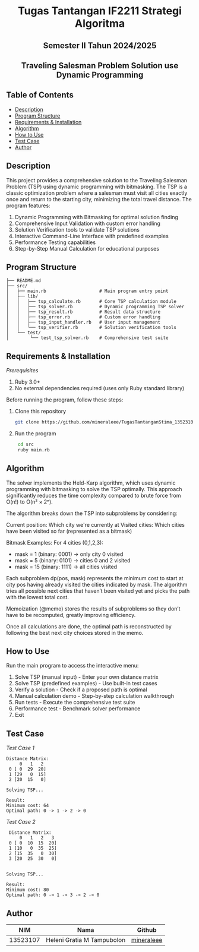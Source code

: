 <h1 align="center">Tugas Tantangan IF2211 Strategi Algoritma</h1>
<h2 align="center">Semester II Tahun 2024/2025</h2>
<h2 align="center">Traveling Salesman Problem Solution 
use Dynamic Programming</h2>

## Table of Contents
- [Description](#description)
- [Program Structure](#program-structure)
- [Requirements & Installation](#requirements--installation)
- [Algorithm](#algorithm)
- [How to Use](#how-to-use)
- [Test Case](#test-case)
- [Author](#author)

## Description
This project provides a comprehensive solution to the Traveling Salesman Problem (TSP) using dynamic programming with bitmasking. The TSP is a classic optimization problem where a salesman must visit all cities exactly once and return to the starting city, minimizing the total travel distance.
The program features:

1. Dynamic Programming with Bitmasking for optimal solution finding
2. Comprehensive Input Validation with custom error handling
3. Solution Verification tools to validate TSP solutions
4. Interactive Command-Line Interface with predefined examples
5. Performance Testing capabilities
6. Step-by-Step Manual Calculation for educational purposes

## Program Structure
```
├── README.md
├── src/
│   ├── main.rb                    # Main program entry point
│   ├── lib/
│   │   ├── tsp_calculate.rb       # Core TSP calculation module
│   │   ├── tsp_solver.rb          # Dynamic programming TSP solver
│   │   ├── tsp_result.rb          # Result data structure
│   │   ├── tsp_error.rb           # Custom error handling
│   │   ├── tsp_input_handler.rb   # User input management
│   │   └── tsp_verifier.rb        # Solution verification tools
│   └── test/
│        └── test_tsp_solver.rb    # Comprehensive test suite
```
## Requirements & Installation
*Prerequisites*
1. Ruby 3.0+
2. No external dependencies required (uses only Ruby standard library)

Before running the program, follow these steps:
1. Clone this repository
    ```bash
    git clone https://github.com/mineraleee/TugasTantanganStima_13523107
    ```
2. Run the program
   ```bash
    cd src
    ruby main.rb
    ```

## Algorithm
The solver implements the Held-Karp algorithm, which uses dynamic programming with bitmasking to solve the TSP optimally. This approach significantly reduces the time complexity compared to brute force from O(n!) to O(n² × 2ⁿ).

The algorithm breaks down the TSP into subproblems by considering:

Current position: Which city we're currently at
Visited cities: Which cities have been visited so far (represented as a bitmask)

Bitmask Examples:
For 4 cities (0,1,2,3):
- mask = 1 (binary: 0001) → only city 0 visited
- mask = 5 (binary: 0101) → cities 0 and 2 visited
- mask = 15 (binary: 1111) → all cities visited

Each subproblem dp(pos, mask) represents the minimum cost to start at city pos having already visited the cities indicated by mask. The algorithm tries all possible next cities that haven’t been visited yet and picks the path with the lowest total cost.

Memoization (@memo) stores the results of subproblems so they don’t have to be recomputed, greatly improving efficiency.

Once all calculations are done, the optimal path is reconstructed by following the best next city choices stored in the memo.

## How to Use
Run the main program to access the interactive menu:
1. Solve TSP (manual input) - Enter your own distance matrix
2. Solve TSP (predefined examples) - Use built-in test cases
3. Verify a solution - Check if a proposed path is optimal
4. Manual calculation demo - Step-by-step calculation walkthrough
5. Run tests - Execute the comprehensive test suite
6. Performance test - Benchmark solver performance
7. Exit

## Test Case
*Test Case 1*
```
Distance Matrix:
     0   1   2
 0 [ 0  29  20]
 1 [29   0  15]
 2 [20  15   0]

Solving TSP...

Result:
Minimum cost: 64
Optimal path: 0 -> 1 -> 2 -> 0
```
*Test Case 2*
```
 Distance Matrix:
     0   1   2   3
 0 [ 0  10  15  20]
 1 [10   0  35  25]
 2 [15  35   0  30]
 3 [20  25  30   0]


Solving TSP...

Result:
Minimum cost: 80
Optimal path: 0 -> 1 -> 3 -> 2 -> 0
```

## Author
| **NIM**  | **Nama**               | **Github** |
| -------- | ------------------------------ | ---------- |
| 13523107 | Heleni Gratia M Tampubolon     | [mineraleee](https://github.com/mineraleee) | 
